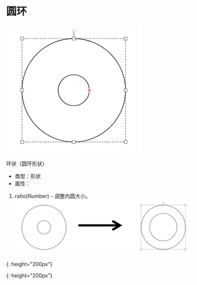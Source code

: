 
# 圆环

![组件-圆环][donut-01]

环状（圆环形状）
- 类型：形状
- 属性：
1. ratio(Number) - 调整内圆大小。
![圆环-ratio适用结果][donut-02]  



[donut-01]: ../images/donut-01.png
{: height="200px"}

[donut-02]: ../images/donut-02.png
{: height="200px"}
